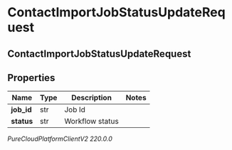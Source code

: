 # ContactImportJobStatusUpdateRequest

## ContactImportJobStatusUpdateRequest

## Properties

|Name | Type | Description | Notes|
|------------ | ------------- | ------------- | -------------|
| **job_id** | str | Job Id | |
| **status** | str | Workflow status | |



_PureCloudPlatformClientV2 220.0.0_
